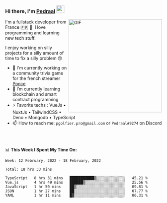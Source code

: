 ### Hi there, I'm <a href="https://pedraal.dev" target="_blank">Pedraal</a> <img src="https://media.giphy.com/media/hvRJCLFzcasrR4ia7z/giphy.gif" width="25px">
<img align="right" alt="GIF" src="https://pedraal.dev/avatar.png" width="300" height="300" />

I'm a fullstack developer from France 🇫🇷 🥖 &nbsp;I love programming and learning new
tech stuff.

I enjoy working on silly projects for a silly amount of time to fix a silly problem 🙃

- 🔭  I'm currently working on a community trivia game for the french streamer <a href="https://twitch.tv/ponce" target="_blank">Ponce</a>
- 🌱 I’m currently learning blockchain and smart contract programming
- ⚡ Favorite techs : VueJs &bull; NuxtJs &bull; TailwindCSS &bull; Deno &bull; Mongodb &bull; TypeScript
- 📫 How to reach me: `pgolfier.pro@gmail.com` or `Pedraal#9274` on Discord

<br>
<br>

📊 **This Week I Spent My Time On:**
<!--START_SECTION:waka-->
```text
Week: 12 February, 2022 - 18 February, 2022

Total: 18 hrs 33 mins

TypeScript   8 hrs 31 mins   ███████████▒░░░░░░░░░░░░░   45.21 % 
Vue.js       4 hrs 49 mins   ██████▒░░░░░░░░░░░░░░░░░░   25.56 % 
JavaScript   1 hr 50 mins    ██▒░░░░░░░░░░░░░░░░░░░░░░   09.81 % 
JSON         1 hr 27 mins    ██░░░░░░░░░░░░░░░░░░░░░░░   07.77 % 
YAML         1 hr 11 mins    █▓░░░░░░░░░░░░░░░░░░░░░░░   06.31 % 
```
<!--END_SECTION:waka-->

